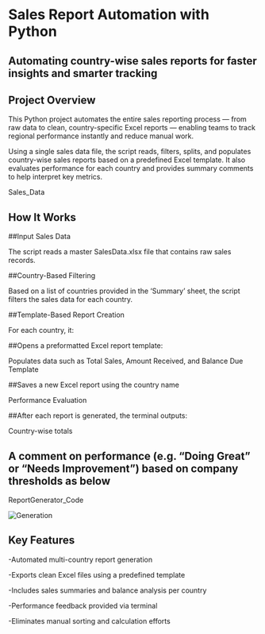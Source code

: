 # Sales Report Automation with Python
## Automating country-wise sales reports for faster insights and smarter tracking

## Project Overview
This Python project automates the entire sales reporting process — from raw data to clean, country-specific Excel reports — enabling teams to track regional performance instantly and reduce manual work.

Using a single sales data file, the script reads, filters, splits, and populates country-wise sales reports based on a predefined Excel template. It also evaluates performance for each country and provides summary comments to help interpret key metrics.

<a tref= "https://github.com/salmanshariff07/Due_Report_Automation_Python/blob/main/Sales_Data.xlsx"> Sales_Data

## How It Works
##Input Sales Data

The script reads a master SalesData.xlsx file that contains raw sales records.

##Country-Based Filtering

Based on a list of countries provided in the ‘Summary’ sheet, the script filters the sales data for each country.

##Template-Based Report Creation

For each country, it:

##Opens a preformatted Excel report template:

Populates data such as Total Sales, Amount Received, and Balance Due
<a tref="https://github.com/salmanshariff07/Due_Report_Automation_Python/blob/main/Template.xlsx"> Template

##Saves a new Excel report using the country name

Performance Evaluation

##After each report is generated, the terminal outputs:

Country-wise totals

## A comment on performance (e.g. “Doing Great” or “Needs Improvement”) based on company thresholds as below

<a tref="https://github.com/salmanshariff07/Due_Report_Automation_Python/blob/main/ReportGenerator.py"> ReportGenerator_Code

![Generation](https://github.com/user-attachments/assets/1d756e50-9610-4590-afb0-765cb21c9b57)


## Key Features
-Automated multi-country report generation

-Exports clean Excel files using a predefined template

-Includes sales summaries and balance analysis per country

-Performance feedback provided via terminal

-Eliminates manual sorting and calculation efforts

